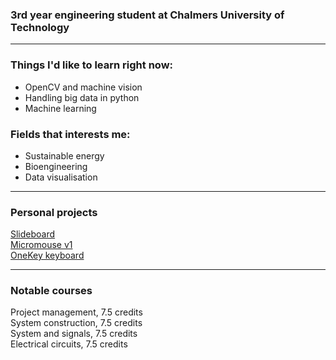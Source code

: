 ### 3rd year engineering student at Chalmers University of Technology

* * *

### Things I'd like to learn right now:
* OpenCV and machine vision
* Handling big data in python
* Machine learning

### Fields that interests me:
* Sustainable energy
* Bioengineering
* Data visualisation

* * *
### Personal projects

<dl>
<dt><a href="https://github.com/daahl/slideboard">Slideboard</a></dt>
<dt><a href="https://github.com/daahl/micromouse_v1">Micromouse v1</a></dt>
<dt><a href="https://github.com/daahl/slideboard">OneKey keyboard</a></dt>
</dl>

* * *
### Notable courses
<dl>
<dt>Project management, 7.5 credits</dt>
<dt>System construction, 7.5 credits</dt>
<dt>System and signals, 7.5 credits</dt>
<dt>Electrical circuits, 7.5 credits</dt>
</dl>
